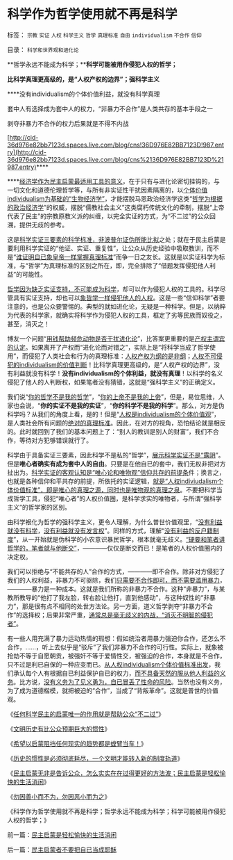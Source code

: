 # 科学作为哲学使用就不再是科学

标签： `宗教` `实证` `人权` `科学主义` `哲学` `真理标准` `自由` `individualism` `不合作` `信仰` 

目录： `科学和世界观和进化论`

**哲学永远不能成为科学；****科学可能被用作侵犯人权的哲学；**

**比科学真理更高级的，是“人权产权的边界”；强科学主义**

****没有individualism的个体价值利益，就没有科学真理

套中人有选择成为套中人的权力，“非暴力不合作”是人类共存的基本手段之一

剥夺非暴力不合作的权力后果就是不得不内战

[http://cid-36d976e82bb7123d.spaces.live.com/blog/cns!36D976E82BB7123D!987.entry](http://cid-36d976e82bb7123d.spaces.live.com/blog/cns%2136D976E82BB7123D%21987.entry)****

****[经济学作为民主启蒙最适用工具的意义](../../../2010/3/9/没有利益就没有科学.md)，在于只有与进化论密切挂钩的，与一切文化和道德伦理哲学等，与所有非实证性干扰因素隔离的，以[个体价值individualism为基础的“生物经济学”](../../../2010/1/21/三种现代经济学体系和经济学的科学实证源.md)，才能摆脱马恩政治经济学这类“[哲学为根据的政治经济学](../../../2009/3/28/大学无书：难道诡辩忽悠是传统政治经济学的理论支柱.md)”的权威，摆脱“儒教社会主义”这类腐朽传统文化的牵制，摆脱“上帝代表了民主”的宗教原教义派的纠缠，以完全实证的方式，为“不二过”的公众回溯，提供无歧的参考。

这是[科学实证三要素的科学标准，非波普尔证伪所能比拟](../../../2010/3/8/科学实证三要素兼容波普法证伪法则的科学“理论”.md)之处；就在于民主启蒙是要利用科学实证的“他证、实证、重复性”，让公众从历史经验中吸取教训，而不是“[谁证明自已象皇帝一样掌握真理标准](../../../2009/3/25/中国式诡辩：疑证从有，君权裁决.md)”而争一日之友长。这就是以实证科学为标准，与“哲学”为真理标准的区别之所在，即，完全排除了“借题发挥侵犯他人利益”的可能性。

[哲学因为缺乏实证支持，不可能成为科学](../../../2010/2/11/哲学是科学的负担；方法论不是理论，也不是哲学.md)，却可以作为侵犯人权的工具的。科学尽管具有实证支持，却也可以[象哲学一样侵犯他人的人权](../../../2009/11/27/有侵犯人权的哲学，没有不信“人权”的“信仰”.md)。这是一些“信仰科学”者要注意的，也是公众要警惕的。典型的就如进化论，无疑是一种科学。但是，以纳粹为代表的科学家，就确实将科学作为侵犯人权的工具，框定了劣等民族而奴役之，甚至，消灭之！

博友一个问题“[用钱帮助频危动物是否干扰进化论](../../../2009/11/9/生物学，进化论，基督教和马克思主义.md)”，比答案更重要的是[产权主谓宾的认定](../../../2009/5/22/“实”未必为实证，认识对象角色的主谓宾.md)。如果离开了产权而“进化论而对错之”，实际上是“将科学当成了哲学使用”，而侵犯了人类社会和行为的真理标准：[人权产权为纲的是非纲](../../../2009/10/9/完全相反的是非标准.md)；[人权不可侵犯的individualism的价值判断](../../../2009/11/20/人权不可侵犯在于完整性要求.md)！比科学真理更高级的，是“人权产权的边界”，没有利益就没有科学！**没有individualism的个体利益，就没有真理**！以科学的名义侵犯了他人的人判断权，如果笔者没有猜错，这就是“强科学主义”的正确定义。

我们说“[你的哲学不是我的哲学](../../../2010/2/23/推介利益，不要推介哲学.md)”，“[你的上帝不是我的上帝](../../../2009/6/25/My&nbsp;God!我的上帝！绝对的真理存在吗？.md)”，但是，易位思维，人家也会说，“**你的实证不是我的实证**”，“**你的科学不是我的科学**”。那么，对方是伪科学吗？从我们的角度上看，是的！但是“[人权是individualism的个体价值观](../../../2010/1/21/人权是价值判断的原子单位.md)”，是人类社会所有问题的[绝对的真理标准](file:///C:/Documents%20and%20Settings/jason/Local%20Settings/Temp/WindowsLiveWriter-429641856/supfiles5904A2/bb_9331.html)。因此，在对方的视角，恐怕结论就是相反的。此时就回到了我们的基本问题上了：“别人的教训是别人的财富”，我们不合作，等待对方犯够错误就行了。

科学由于具备实证三要素，因此科学不是私的“哲学”，[展示科学实证不是“露阴](../../../2010/2/10/邪恶也许只是一种病！有病！.md)”。但是**唯心者确实有成为套中人的自由**。只要是在他自已的套中，我们无权非把对方扯出为。[科学实证的客观认知是“唯心论和唯物观”信仰共存的前提条](../../../2009/6/19/科学认知是唯心信仰和唯物主义共存条件.md)件；换言之，也就是各种信仰和平共存的前提，所依托的实证逻辑，[就是“人权indiviudalism个体价值标准”，即是唯心的真理之源，同时也是唯物观的真理之泉](http://blog.sina.com.cn/s/blog_5563a64d0100f8ud.html)。不要把科学当成哲学工具，侵犯“唯心者”的人权价值圈，是科学求实的唯物者，与所谓“强科学主义”的哲学家的区别。

由科学裉化为哲学的强科学主义，更令人理解，为什么普世价值观里，“[没有利益就没有科学](../../../2010/3/9/没有利益就没有科学.md)，[没有利益就没有发言权](../../../2010/1/17/春秋笔法和无私的利益.md)”。同样的方式，理解“[没有利益的反户籍制度](../../../2010/3/5/户籍制度即市政自治权是民主社会的基石.md)”，从一开始就是伪科学的小农意识暴民哲学，根本就毫无歧义。[“硬要和笔者讲哲学的，笔者就与他断交”](../../../2010/2/11/“议论哲学”，不要“讨论哲学”.md)，————仅仅是断交而已！是笔者的人权价值圈内的决定权。

我们可以拒绝与“不能共存的人”合作的方式，————即不合作。除非对方侵犯了我们的人权利益，非暴力不可驱除，我们[只需要不合作即可，而不需要滥用暴力](../../../2009/10/24/暴力的社会价值和非暴力的不合作，及圣雄甘地.md)，————暴力是一种成本。这就是我们所称的非暴力不合作。这种“非暴力”，与某教所教导的“他打了我左脸，转右脸让他打，直到他感动”，与这种奴性的“非暴力”，那是很有点不相同的处世方法论。另一方面，道义哲学剥夺“非暴力不合作”的选择权；后果非常严重，[通常总是毫无歧义的内战，“消灭不明智的侵犯者”](../../../2008/10/25/明末历史在儒教道德口水仗中模糊.md)。

有一些人用充满了暴力运动热情的瑕想：假如统治者用暴力强迫你合作，还怎么不合作，……，听上去似乎是“驳斥”了我们非暴力不合作的可行性。实际上，就象被抢劫不等于自愿朝贡，被强奸不等于爱情性交，被强迫的合作，本身就是不合作，只不过是利已自保的一种应变而已。[从人权individualism个体价值标准出发](../../../2010/3/9/没有利益就没有科学.md)，我们承认每个人有根据自已利益保护自已的权力，[而不具备天然的服从他人利益的义务](../../../2009/11/5/没有天生的原罪，没有天生的原债.md)。比方说，[没有义务为了见义勇为，自已冒丢了性命的风险](../../../2009/6/30/不惜一切代价牺牲全民族利益是卖国！叛国！.md)。当然也没有义务，为了成为道德楷模，就把被迫的“合作”，当成了“背叛革命”。这就是普世的价值观。



《[任何科学民主的启蒙唯一的作用就是帮助公众“不二过”](../../../2010/3/11/民主启蒙只是帮助公众“不二过”.md)》

《[文明历史有比公众预期巨大的惯性](../../../2010/3/11/文明历史有比公众预期巨大的惯性.md)》

《[希望以启蒙阻挡任何现实的趋势都是螳臂当车！](../../../2010/3/11/希望以启蒙阻挡任何现实的趋势都是螳臂当车！.md)》

《[历史的惯性是必须彻底耗尽，一个文明才能转入新的制度轨道](../../../2010/3/13/历史惯性耗尽文明才能“升级”.md)》

《[民主启蒙无非是告诉公众，怎么实实在在过得更好的方法波；民主启蒙是轻松愉快的生活消闲](../../../2010/3/13/民主启蒙是轻松愉快的生活消闲.md)》

《[勿因善小而不为，勿因恶小而为之](../../../2009/7/9/勿因善小而不为，勿因恶小而为之.md)》

《科学作为哲学使用就不再是科学；哲学永远不能成为科学；科学可能被用作侵犯人权的哲学；》

前一篇：[民主启蒙是轻松愉快的生活消闲](../../../2010/3/13/民主启蒙是轻松愉快的生活消闲.md)

后一篇：[民主启蒙者不要把自已当成耶稣](../../../2010/3/14/民主启蒙者不要把自已当成耶稣.md)